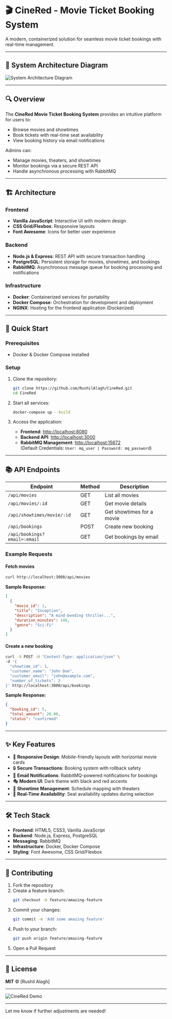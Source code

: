 # 🎬 CineRed - Movie Ticket Booking System

A modern, containerized solution for seamless movie ticket bookings with real-time management.

---

## 📜 System Architecture Diagram

![System Architecture Diagram](https://github.com/user-attachments/assets/8c4686bf-0fd3-4bf5-a2be-d15c334beea5)

---

## 🔍 Overview

The **CineRed Movie Ticket Booking System** provides an intuitive platform for users to:
- Browse movies and showtimes
- Book tickets with real-time seat availability
- View booking history via email notifications

Admins can:
- Manage movies, theaters, and showtimes
- Monitor bookings via a secure REST API
- Handle asynchronous processing with RabbitMQ

---

## 🏗️ Architecture

### Frontend
- **Vanilla JavaScript**: Interactive UI with modern design
- **CSS Grid/Flexbox**: Responsive layouts
- **Font Awesome**: Icons for better user experience

### Backend
- **Node.js & Express**: REST API with secure transaction handling
- **PostgreSQL**: Persistent storage for movies, showtimes, and bookings
- **RabbitMQ**: Asynchronous message queue for booking processing and notifications

### Infrastructure
- **Docker**: Containerized services for portability
- **Docker Compose**: Orchestration for development and deployment
- **NGINX**: Hosting for the frontend application (Dockerized)

---

## 🚀 Quick Start

### Prerequisites
- Docker & Docker Compose installed

### Setup

1. Clone the repository:
   ```bash
   git clone https://github.com/RushilAlagh/CineRed.git
   cd CineRed
   ```

2. Start all services:
   ```bash
   docker-compose up --build
   ```

3. Access the application:
   - **Frontend**: [http://localhost:8080](http://localhost:8080)
   - **Backend API**: [http://localhost:3000](http://localhost:3000)
   - **RabbitMQ Management**: [http://localhost:15672](http://localhost:15672)  
     (Default Credentials: `User: mq_user | Password: mq_password`)

---

## 📚 API Endpoints

| Endpoint                      | Method | Description                     |
|-------------------------------|--------|---------------------------------|
| `/api/movies`                 | GET    | List all movies                |
| `/api/movies/:id`             | GET    | Get movie details              |
| `/api/showtimes/movie/:id`    | GET    | Get showtimes for a movie      |
| `/api/bookings`               | POST   | Create new booking             |
| `/api/bookings?email=:email`  | GET    | Get bookings by email          |

### Example Requests

#### Fetch movies
```bash
curl http://localhost:3000/api/movies
```
**Sample Response:**
```json
[
  {
    "movie_id": 1,
    "title": "Inception",
    "description": "A mind-bending thriller...",
    "duration_minutes": 148,
    "genre": "Sci-Fi"
  }
]
```

#### Create a new booking
```bash
curl -X POST -H "Content-Type: application/json" \
-d '{
  "showtime_id": 1,
  "customer_name": "John Doe",
  "customer_email": "john@example.com",
  "number_of_tickets": 2
}' http://localhost:3000/api/bookings
```
**Sample Response:**
```json
{
  "booking_id": 5,
  "total_amount": 20.00,
  "status": "confirmed"
}
```

---

## ✨ Key Features

- 🎥 **Responsive Design**: Mobile-friendly layouts with horizontal movie cards
- 🔒 **Secure Transactions**: Booking system with rollback safety
- 📧 **Email Notifications**: RabbitMQ-powered notifications for bookings
- 🎭 **Modern UI**: Dark theme with black and red accents
- 📅 **Showtime Management**: Schedule mapping with theaters
- 📱 **Real-Time Availability**: Seat availability updates during selection

---

## 🛠️ Tech Stack

- **Frontend**: HTML5, CSS3, Vanilla JavaScript
- **Backend**: Node.js, Express, PostgreSQL
- **Messaging**: RabbitMQ
- **Infrastructure**: Docker, Docker Compose
- **Styling**: Font Awesome, CSS Grid/Flexbox

---

## 🤝 Contributing

1. Fork the repository
2. Create a feature branch:
   ```bash
   git checkout -b feature/amazing-feature
   ```
3. Commit your changes:
   ```bash
   git commit -m 'Add some amazing feature'
   ```
4. Push to your branch:
   ```bash
   git push origin feature/amazing-feature
   ```
5. Open a Pull Request

---

## 📄 License

**MIT** © [Rushil Alagh]

---

![CineRed Demo](https://via.placeholder.com/800x400?text=CineRed+Interface+Preview)

--- 

Let me know if further adjustments are needed!
